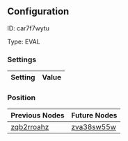 # <nil>
## Configuration
ID:  car7f7wytu

Type: EVAL 


### Settings
| Setting | Value  |
| :------------------------ | ---------------------------------------- |
 




### Position
| Previous Nodes | Future Nodes |
| :------------- | ------------ |
| [zqb2rroahz](./zqb2rroahz.md) | [zva38sw55w](./zva38sw55w.md) |
